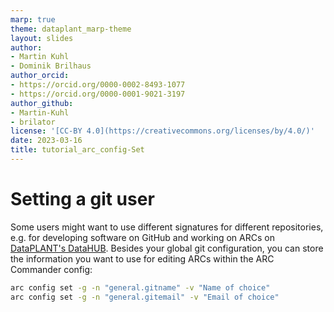 ```yaml
---
marp: true
theme: dataplant_marp-theme
layout: slides
author:
- Martin Kuhl
- Dominik Brilhaus
author_orcid:
- https://orcid.org/0000-0002-8493-1077
- https://orcid.org/0000-0001-9021-3197
author_github:
- Martin-Kuhl
- brilator
license: '[CC-BY 4.0](https://creativecommons.org/licenses/by/4.0/)'
date: 2023-03-16
title: tutorial_arc_config-Set
---
```


# Setting a git user

Some users might want to use different signatures for different repositories, e.g. for developing software on GitHub and working on ARCs on [DataPLANT's DataHUB](https://git.nfdi4plants.org). Besides your global git configuration, you can store the information you want to use for editing ARCs within the ARC Commander config:

```bash
arc config set -g -n "general.gitname" -v "Name of choice"
arc config set -g -n "general.gitemail" -v "Email of choice"
```
